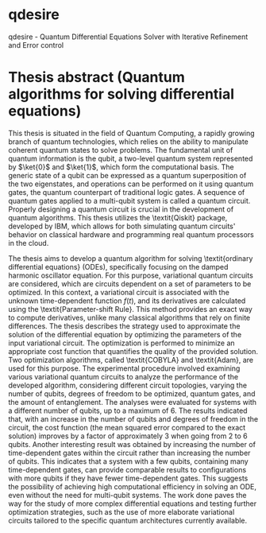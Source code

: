 # qdesire
qdesire - Quantum Differential Equations Solver with Iterative Refinement and Error control

# Thesis abstract (Quantum algorithms for solving differential equations)

This thesis is situated in the field of Quantum Computing, a rapidly growing branch of quantum technologies, which relies on the ability to manipulate coherent quantum states to solve problems.
The fundamental unit of quantum information is the qubit, a two-level quantum system represented by $\ket{0}$ and $\ket{1}$, which form the computational basis. The generic state of a qubit can be expressed as a quantum superposition of the two eigenstates, and operations can be performed on it using quantum gates, the quantum counterpart of traditional logic gates. A sequence of quantum gates applied to a multi-qubit system is called a quantum circuit. Properly designing a quantum circuit is crucial in the development of quantum algorithms.
This thesis utilizes the \textit{Qiskit} package, developed by IBM, which allows for both simulating quantum circuits' behavior on classical hardware and programming real quantum processors in the cloud.

The thesis aims to develop a quantum algorithm for solving \textit{ordinary differential equations} (ODEs), specifically focusing on the damped harmonic oscillator equation. For this purpose, variational quantum circuits are considered, which are circuits dependent on a set of parameters to be optimized.
In this context, a variational circuit is associated with the unknown time-dependent function $f(t)$, and its derivatives are calculated using the \textit{Parameter-shift Rule}. This method provides an exact way to compute derivatives, unlike many classical algorithms that rely on finite differences.
The thesis describes the strategy used to approximate the solution of the differential equation by optimizing the parameters of the input variational circuit. The optimization is performed to minimize an appropriate cost function that quantifies the quality of the provided solution. Two optimization algorithms, called \textit{COBYLA} and \textit{Adam}, are used for this purpose.
The experimental procedure involved examining various variational quantum circuits to analyze the performance of the developed algorithm, considering different circuit topologies, varying the number of qubits, degrees of freedom to be optimized, quantum gates, and the amount of entanglement.
The analyses were evaluated for systems with a different number of qubits, up to a maximum of 6. The results indicated that, with an increase in the number of qubits and degrees of freedom in the circuit, the cost function (the mean squared error compared to the exact solution) improves by a factor of approximately 3 when going from 2 to 6 qubits. Another interesting result was obtained by increasing the number of time-dependent gates within the circuit rather than increasing the number of qubits. This indicates that a system with a few qubits, containing many time-dependent gates, can provide comparable results to configurations with more qubits if they have fewer time-dependent gates. This suggests the possibility of achieving high computational efficiency in solving an ODE, even without the need for multi-qubit systems.
The work done paves the way for the study of more complex differential equations and testing further optimization strategies, such as the use of more elaborate variational circuits tailored to the specific quantum architectures currently available.
